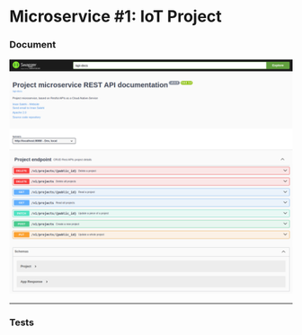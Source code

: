 # Microservice #1: IoT Project

### Document

<img alt="Swagger-UI" src="img/project_document.png" title="Swagger-UI"/>

---

### Tests

